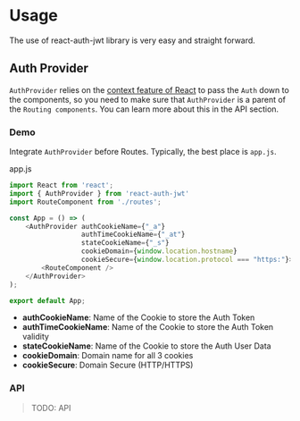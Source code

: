 # Usage

The use of react-auth-jwt library is very easy and straight forward.

## Auth Provider

`AuthProvider` relies on the [context feature of React](https://reactjs.org/docs/context.html) to pass the `Auth` down
to the components, so you need to make sure that `AuthProvider` is a parent of the `Routing components`.
You can learn more about this in the API section.

### Demo

Integrate `AuthProvider` before Routes. Typically, the best place is `app.js`.

app.js
```js
import React from 'react';
import { AuthProvider } from 'react-auth-jwt'
import RouteComponent from './routes';

const App = () => (
    <AuthProvider authCookieName={"_a"}
                  authTimeCookieName={"_at"}
                  stateCookieName={"_s"}
                  cookieDomain={window.location.hostname}
                  cookieSecure={window.location.protocol === "https:"}>
        <RouteComponent />
    </AuthProvider>
);

export default App;
```

- **authCookieName**: Name of the  Cookie to store the Auth Token
- **authTimeCookieName**: Name of the Cookie to store the Auth Token validity
- **stateCookieName**: Name of the Cookie to store the Auth User Data
- **cookieDomain**: Domain name for all 3 cookies
- **cookieSecure**: Domain Secure (HTTP/HTTPS)

### API
> TODO: API

